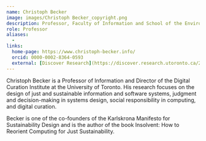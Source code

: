 ```yaml
---
name: Christoph Becker
image: images/Christoph Becker_copyright.png
description: Professor, Faculty of Information and School of the Environment
role: Professor
aliases:
  - 
links:
  home-page: https://www.christoph-becker.info/
  orcid: 0000-0002-8364-0593
  external: [Discover Research](https://discover.research.utoronto.ca/21004-christoph-becker)
---
```


Christoph Becker is a Professor of Information and Director of the Digital Curation Institute at the University of Toronto. 
His research focuses on the design of just and sustainable 
information and software systems, judgment and decision-making in systems design, 
social responsibility in computing, and digital curation.

Becker is one of the co-founders of the Karlskrona Manifesto for Sustainability Design and 
is the author of the book Insolvent: How to Reorient Computing for Just Sustainability.
